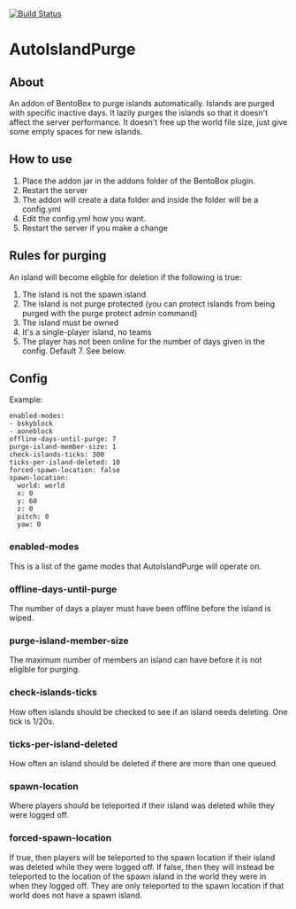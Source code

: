 [![Build Status](https://ci.codemc.org/buildStatus/icon?job=BentoBoxWorld/AutoIslandPurge)](https://ci.codemc.org/job/BentoBoxWorld/job/AutoIslandPurge/)

# AutoIslandPurge

## About

An addon of BentoBox to purge islands automatically. Islands are purged with specific inactive days.
It lazily purges the islands so that it doesn't affect the server performance. 
It doesn't free up the world file size, just give some empty spaces for new islands.


## How to use

1. Place the addon jar in the addons folder of the BentoBox plugin.
2. Restart the server
3. The addon will create a data folder and inside the folder will be a config.yml
4. Edit the config.yml how you want.
5. Restart the server if you make a change

## Rules for purging
An island will become eligble for deletion if the following is true:

1. The island is not the spawn island
2. The island is not purge protected (you can protect islands from being purged with the purge protect admin command)
3. The island must be owned
4. It's a single-player island, no teams
5. The player has not been online for the number of days given in the config. Default 7. See below.

## Config

Example:

```
enabled-modes:
- bskyblock
- aoneblock
offline-days-until-purge: 7
purge-island-member-size: 1
check-islands-ticks: 300
ticks-per-island-deleted: 10
forced-spawn-location: false
spawn-location:
  world: world
  x: 0
  y: 60
  z: 0
  pitch: 0
  yaw: 0
```
### enabled-modes
This is a list of the game modes that AutoIslandPurge will operate on.

### offline-days-until-purge
The number of days a player must have been offline before the island is wiped.

### purge-island-member-size
The maximum number of members an island can have before it is not eligible for purging.

### check-islands-ticks
How often islands should be checked to see if an island needs deleting. One tick is 1/20s.

### ticks-per-island-deleted
How often an island should be deleted if there are more than one queued.

### spawn-location
Where players should be teleported if their island was deleted while they were logged off.

### forced-spawn-location
If true, then players will be teleported to the spawn location if their island was deleted while they were logged off.
If false, then they will instead be teleported to the location of the spawn island in the world they were in when they logged off.
They are only teleported to the spawn location if that world does not have a spawn island.
